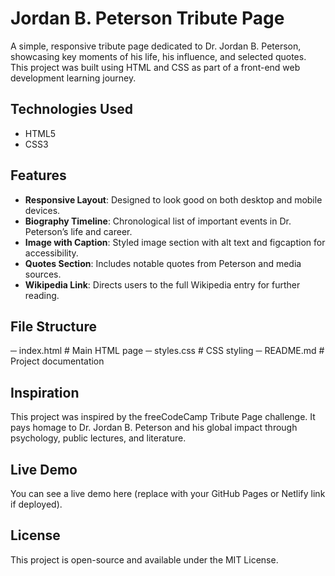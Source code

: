 # Jordan B. Peterson Tribute Page

A simple, responsive tribute page dedicated to Dr. Jordan B. Peterson, showcasing key moments of his life, his influence, and selected quotes. This project was built using HTML and CSS as part of a front-end web development learning journey.


##  Technologies Used

- HTML5
- CSS3

##  Features

- **Responsive Layout**: Designed to look good on both desktop and mobile devices.
- **Biography Timeline**: Chronological list of important events in Dr. Peterson’s life and career.
- **Image with Caption**: Styled image section with alt text and figcaption for accessibility.
- **Quotes Section**: Includes notable quotes from Peterson and media sources.
- **Wikipedia Link**: Directs users to the full Wikipedia entry for further reading.

##  File Structure

─ index.html # Main HTML page 
─ styles.css # CSS styling 
─ README.md # Project documentation


## Inspiration
This project was inspired by the freeCodeCamp Tribute Page challenge. It pays homage to Dr. Jordan B. Peterson and his global impact through psychology, public lectures, and literature.

## Live Demo
You can see a live demo here (replace with your GitHub Pages or Netlify link if deployed).

## License
This project is open-source and available under the MIT License.
